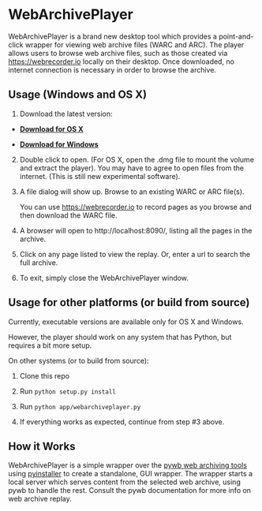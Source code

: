 # WebArchivePlayer

WebArchivePlayer is a brand new desktop tool which provides a point-and-click wrapper for viewing web archive files (WARC and ARC).
The player allows users to browse web archive files, such as those created via https://webrecorder.io locally on their desktop.
Once downloaded, no internet connection is necessary in order to browse the archive.

## Usage (Windows and OS X)

1. Download the latest version:

* **[Download for OS X](https://github.com/ikreymer/webarchiveplayer/raw/master/app/osx/webarchiveplayer.dmg)**

* **[Download for Windows](https://github.com/ikreymer/webarchiveplayer/raw/master/app/windows/webarchiveplayer.exe)**

2. Double click to open. (For OS X, open the .dmg file to mount the volume and extract the player). You may have to agree to open files from the internet.
(This is still new experimental software).

3. A file dialog will show up. Browse to an existing WARC or ARC file(s).

   You can use https://webrecorder.io to record pages as you browse and then download the WARC file.

4. A browser will open to http://localhost:8090/, listing all the pages in the archive.

5. Click on any page listed to view the replay. Or, enter a url to search the full archive.

6. To exit, simply close the WebArchivePlayer window.

## Usage for other platforms (or build from source)

Currently, executable versions are available only for OS X and Windows.

However, the player should work on any system that has Python, but requires a bit more setup.

On other systems (or to build from source):

1. Clone this repo

2. Run `python setup.py install`

3. Run `python app/webarchiveplayer.py`

4. If everything works as expected, continue from step #3 above.


## How it Works

WebArchivePlayer is a simple wrapper over the [pywb web archiving tools](https://github.com/ikreymer/pywb) using
[pyinstaller](http://www.pyinstaller.org/) to create a standalone, GUI wrapper. The wrapper starts
a local server which serves content from the selected web archive, using pywb to handle the rest.
Consult the pywb documentation for more info on web archive replay.
